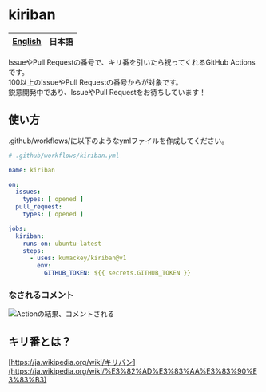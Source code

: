 # kiriban

| [English](/docs/en.md) | **日本語** |
|------------------------|---------|

IssueやPull Requestの番号で、キリ番を引いたら祝ってくれるGitHub Actionsです。<br>
100以上のIssueやPull Requestの番号からが対象です。<br>
鋭意開発中であり、IssueやPull Requestをお待ちしています！

## 使い方

.github/workflows/に以下のようなymlファイルを作成してください。

```yml:.github/workflows/kiriban.yml
# .github/workflows/kiriban.yml

name: kiriban

on:
  issues:
    types: [ opened ]
  pull_request:
    types: [ opened ]

jobs:
  kiriban:
    runs-on: ubuntu-latest
    steps:
      - uses: kumackey/kiriban@v1
        env:
          GITHUB_TOKEN: ${{ secrets.GITHUB_TOKEN }}

```

### なされるコメント

![Actionの結果、コメントされる](/img/comment.png)

## キリ番とは？

[https://ja.wikipedia.org/wiki/キリバン](https://ja.wikipedia.org/wiki/%E3%82%AD%E3%83%AA%E3%83%90%E3%83%B3)
